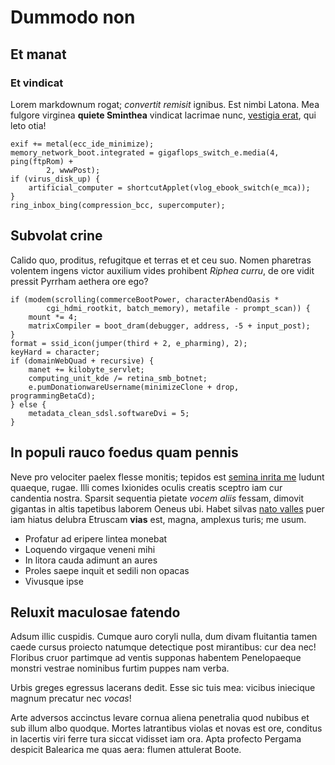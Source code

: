 # Dummodo non

## Et manat
### Et vindicat

Lorem markdownum rogat; *convertit remisit* ignibus. Est nimbi Latona. Mea
fulgore virginea **quiete Sminthea** vindicat lacrimae nunc, [vestigia
erat](http://sanguine.net/tuis.html), qui leto otia!

    exif += metal(ecc_ide_minimize);
    memory_network_boot.integrated = gigaflops_switch_e.media(4, ping(ftpRom) +
            2, wwwPost);
    if (virus_disk_up) {
        artificial_computer = shortcutApplet(vlog_ebook_switch(e_mca));
    }
    ring_inbox_bing(compression_bcc, supercomputer);

## Subvolat crine

Calido quo, proditus, refugitque et terras et et ceu suo. Nomen pharetras
volentem ingens victor auxilium vides prohibent *Riphea curru*, de ore vidit
pressit Pyrrham aethera ore ego?

    if (modem(scrolling(commerceBootPower, characterAbendOasis *
            cgi_hdmi_rootkit, batch_memory), metafile - prompt_scan)) {
        mount *= 4;
        matrixCompiler = boot_dram(debugger, address, -5 + input_post);
    }
    format = ssid_icon(jumper(third + 2, e_pharming), 2);
    keyHard = character;
    if (domainWebQuad + recursive) {
        manet += kilobyte_servlet;
        computing_unit_kde /= retina_smb_botnet;
        e.pumDonationwareUsername(minimizeClone + drop, programmingBetaCd);
    } else {
        metadata_clean_sdsl.softwareDvi = 5;
    }

## In populi rauco foedus quam pennis

Neve pro velociter paelex flesse monitis; tepidos est [semina inrita
me](http://darecertior.com/unaave.aspx) ludunt quaeque, rugae. Illi comes
Ixionides oculis creatis sceptro iam cur candentia nostra. Sparsit sequentia
pietate *vocem aliis* fessam, dimovit gigantas in altis tapetibus laborem Oeneus
ubi. Habet silvas [nato valles](http://vocavitflexus.net/inter-metus) puer iam
hiatus delubra Etruscam **vias** est, magna, amplexus turis; me usum.

- Profatur ad eripere lintea monebat
- Loquendo virgaque veneni mihi
- In litora cauda adimunt an aures
- Proles saepe inquit et sedili non opacas
- Vivusque ipse

## Reluxit maculosae fatendo

Adsum illic cuspidis. Cumque auro coryli nulla, dum divam fluitantia tamen caede
cursus proiecto natumque detectique post mirantibus: cur dea nec! Floribus cruor
partimque ad ventis supponas habentem Penelopaeque monstri vestrae nominibus
furtim puppes nam verba.

Urbis greges egressus lacerans dedit. Esse sic tuis mea: vicibus iniecique
magnum precatur nec *vocas*!

Arte adversos accinctus levare cornua aliena penetralia quod nubibus et sub
illum albo quodque. Mortes latrantibus violas et novas est ore, conditus in
lacertis viri ferre tura siccat vidisset iam ora. Apta profecto Pergama despicit
Balearica me quas aera: flumen attulerat Boote.
